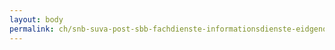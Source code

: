 ```yaml
---
layout: body
permalink: ch/snb-suva-post-sbb-fachdienste-informationsdienste-eidgenoessisches-justiz-und-polizeidepartement/
---
```


